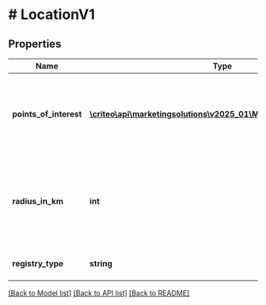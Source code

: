 # # LocationV1

## Properties

Name | Type | Description | Notes
------------ | ------------- | ------------- | -------------
**points_of_interest** | [**\criteo\api\marketingsolutions\v2025_01\Model\PointOfInterestV1[]**](PointOfInterestV1.md) | Reach users which have been historically located in the given coordinates | [optional]
**radius_in_km** | **int** | The expected maximum distance in kilometers between a user and a point of interest | [optional]
**registry_type** | **string** | The kind of Location audience | [optional]

[[Back to Model list]](../../README.md#models) [[Back to API list]](../../README.md#endpoints) [[Back to README]](../../README.md)
